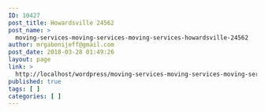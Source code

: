 ```yaml
---
ID: 10427
post_title: Howardsville 24562
post_name: >
  moving-services-moving-services-moving-services-howardsville-24562
author: mrgabonijeff@gmail.com
post_date: 2018-03-28 01:49:26
layout: page
link: >
  http://localhost/wordpress/moving-services-moving-services-moving-services-howardsville-24562/
published: true
tags: [ ]
categories: [ ]
---
```

